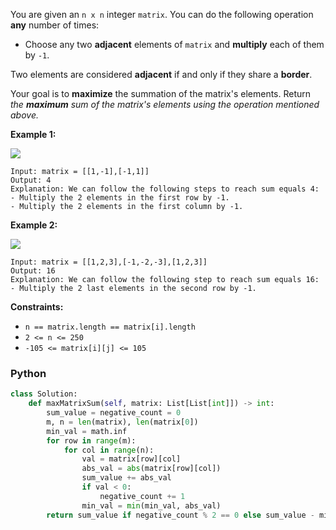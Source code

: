 You are given an  `n x n`  integer  `matrix`. You can do the following operation  **any**  number of times:

- Choose any two  **adjacent**  elements of  `matrix`  and  **multiply**  each of them by  `-1`.

Two elements are considered  **adjacent**  if and only if they share a  **border**.

Your goal is to  **maximize**  the summation of the matrix's elements. Return  _the  **maximum**  sum of the matrix's
elements using the operation mentioned above._

**Example 1:**

![](https://assets.leetcode.com/uploads/2021/07/16/pc79-q2ex1.png)

```
Input: matrix = [[1,-1],[-1,1]]
Output: 4
Explanation: We can follow the following steps to reach sum equals 4:
- Multiply the 2 elements in the first row by -1.
- Multiply the 2 elements in the first column by -1.
```

**Example 2:**

![](https://assets.leetcode.com/uploads/2021/07/16/pc79-q2ex2.png)

```
Input: matrix = [[1,2,3],[-1,-2,-3],[1,2,3]]
Output: 16
Explanation: We can follow the following step to reach sum equals 16:
- Multiply the 2 last elements in the second row by -1.
```

**Constraints:**

- `n == matrix.length == matrix[i].length`
- `2 <= n <= 250`
- `-105 <= matrix[i][j] <= 105`

### Python

```python
class Solution:
    def maxMatrixSum(self, matrix: List[List[int]]) -> int:
        sum_value = negative_count = 0
        m, n = len(matrix), len(matrix[0])
        min_val = math.inf
        for row in range(m):
            for col in range(n):
                val = matrix[row][col]
                abs_val = abs(matrix[row][col])
                sum_value += abs_val
                if val < 0:
                    negative_count += 1
                min_val = min(min_val, abs_val)
        return sum_value if negative_count % 2 == 0 else sum_value - min_val * 2
```